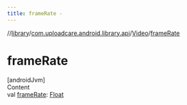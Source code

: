 ```yaml
---
title: frameRate -
---
```

//[library](../../index.md)/[com.uploadcare.android.library.api](../index.md)/[Video](index.md)/[frameRate](frame-rate.md)



# frameRate  
[androidJvm]  
Content  
val [frameRate](frame-rate.md): [Float](https://kotlinlang.org/api/latest/jvm/stdlib/kotlin/-float/index.html)  



